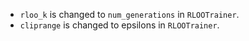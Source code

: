 - `rloo_k` is changed to `num_generations` in `RLOOTrainer`.
- `cliprange` is changed to epsilons in `RLOOTrainer`.